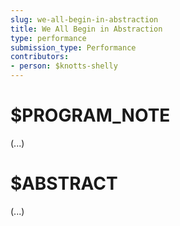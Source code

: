 ```yaml
---
slug: we-all-begin-in-abstraction
title: We All Begin in Abstraction
type: performance
submission_type: Performance
contributors:
- person: $knotts-shelly
---
```


# $PROGRAM_NOTE

(...)

# $ABSTRACT

(...)